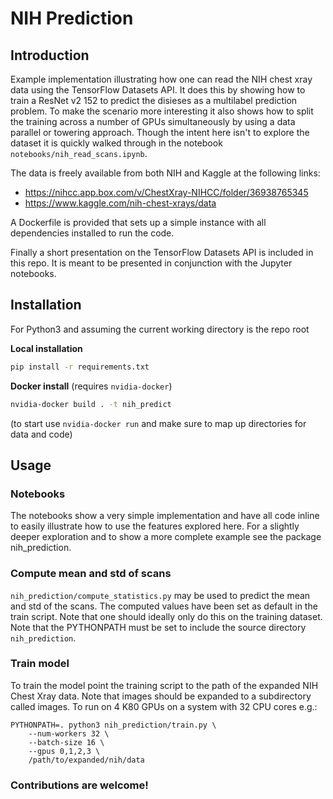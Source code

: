 # NIH Prediction

## Introduction
Example implementation illustrating how one can read the NIH chest xray data
using the TensorFlow Datasets API. It does this by showing how to train a
ResNet v2 152 to predict the disieses as a multilabel prediction problem. To
make the scenario more interesting it also shows how to split the training
across a number of GPUs simultaneously by using a data parallel or towering
approach. Though the intent here isn't to explore the dataset it is quickly walked through in the notebook `notebooks/nih_read_scans.ipynb`.

The data is freely available from both NIH and Kaggle at the following links:
* https://nihcc.app.box.com/v/ChestXray-NIHCC/folder/36938765345
* https://www.kaggle.com/nih-chest-xrays/data

A Dockerfile is provided that sets up a simple instance with all dependencies
installed to run the code.

Finally a short presentation on the TensorFlow Datasets API is included in this
repo. It is meant to be presented in conjunction with the Jupyter notebooks.

## Installation
For Python3 and assuming the current working directory is the repo root

__Local installation__
```bash
pip install -r requirements.txt
```

__Docker install__ (requires `nvidia-docker`)
```bash
nvidia-docker build . -t nih_predict
```
(to start use `nvidia-docker run` and make sure to map up directories for data
and code)

## Usage

### Notebooks
The notebooks show a very simple implementation and have all code inline to
easily illustrate how to use the features explored here. For a slightly deeper
exploration and to show a more complete example see the package nih_prediction.

### Compute mean and std of scans
`nih_prediction/compute_statistics.py` may be used to predict the mean and std
of the scans. The computed values have been set as default in the train script.
Note that one should ideally only do this on the training dataset. Note that
the PYTHONPATH must be set to include the source directory `nih_prediction`.

### Train model
To train the model point the training script to the path of the expanded NIH
Chest Xray data. Note that images should be expanded to a subdirectory called
images. To run on 4 K80 GPUs on a system with 32 CPU cores e.g.:

```
PYTHONPATH=. python3 nih_prediction/train.py \
    --num-workers 32 \
    --batch-size 16 \
    --gpus 0,1,2,3 \
    /path/to/expanded/nih/data
```


### Contributions are welcome!
